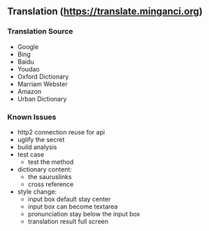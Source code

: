 ## Translation (https://translate.minganci.org)

### Translation Source

  - Google
  - Bing
  - Baidu
  - Youdao
  - Oxford Dictionary
  - Marriam Webster
  - Amazon
  - Urban Dictionary

### Known Issues

  - http2 connection reuse for api
  - uglify the secret
  - build analysis
  - test case
      - test the method
  - dictionary content:
      - the sauruslinks
      - cross reference
  - style change:
      - input box default stay center
      - input box can become textarea
      - pronunciation stay below the input box
      - translation result full screen
